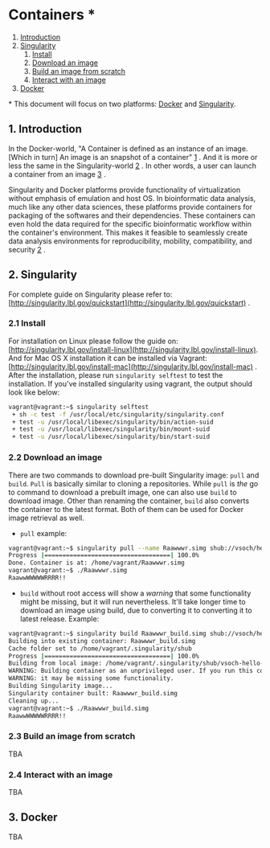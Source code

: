 # Containers *

1. [Introduction](#1-introduction)
2. [Singularity](#1-singularity)
	1. [Install](#21-install)
	1. [Download an image](#22-download)
	1. [Build an image from scratch](#23-build)
	1. [Interact with an image](#24-interact)
3. [Docker](#2-docker) 

\* This document will focus on two platforms: [Docker] and [Singularity].

## 1. Introduction

In the Docker-world, "A Container is defined as an instance of an image. \[Which in turn\] An image is an snapshot of a container" [1] . And it is more or less the same in the Singularity-world [2] . In other words, a user can launch a container from an image [3] .

Singularity and Docker platforms provide functionality of virtualization without emphasis of emulation and host OS. In bioinformatic data analysis, much like any other data sciences, these platforms provide containers for packaging of the softwares and their dependencies. These containers can even hold the data required for the specific bioinformatic workflow within the container's environment. This makes it feasible to seamlessly create data analysis environments for reproducibility, mobility, compatibility, and security [2] .

## 2. Singularity

For complete guide on Singularity please refer to: [http://singularity.lbl.gov/quickstart](http://singularity.lbl.gov/quickstart) .

### 2.1 Install

For installation on Linux please follow the guide on: [http://singularity.lbl.gov/install-linux](http://singularity.lbl.gov/install-linux). And for Mac OS X installation it can be installed via Vagrant: [http://singularity.lbl.gov/install-mac](http://singularity.lbl.gov/install-mac) . After the installation, please run ```singularity selftest``` to test the installation. If you've installed singularity using vagrant, the output should look like below:

```bash
vagrant@vagrant:~$ singularity selftest
 + sh -c test -f /usr/local/etc/singularity/singularity.conf                           (retval=0) OK
 + test -u /usr/local/libexec/singularity/bin/action-suid                              (retval=0) OK
 + test -u /usr/local/libexec/singularity/bin/mount-suid                               (retval=0) OK
 + test -u /usr/local/libexec/singularity/bin/start-suid                               (retval=0) OK
```

### 2.2 Download an image

There are two commands to download pre-built Singularity image: ```pull``` and ```build```. ```Pull``` is basically similar to cloning a repositories. While ```pull``` is *the* go to command to download a prebuilt image, one can also use ```build``` to download image. Other than renaming the container, ```build``` also converts the container to the latest format. Both of them can be used for Docker image retrieval as well.



- ```pull``` example:

```bash
vagrant@vagrant:~$ singularity pull --name Raawwwr.simg shub://vsoch/hello-world
Progress |===================================| 100.0% 
Done. Container is at: /home/vagrant/Raawwwr.simg
vagrant@vagrant:~$ ./Raawwwr.simg 
RaawwWWWWWRRRR!!
```

- ```build``` without root access will show a *warning* that some functionality might be missing, but it will run nevertheless. It'll take longer time to download an image using build, due to converting it to converting it to latest release. Example:

```bash
vagrant@vagrant:~$ singularity build Raawwwr_build.simg shub://vsoch/hello-world
Building into existing container: Raawwwr_build.simg
Cache folder set to /home/vagrant/.singularity/shub
Progress |===================================| 100.0% 
Building from local image: /home/vagrant/.singularity/shub/vsoch-hello-world-master.simg
WARNING: Building container as an unprivileged user. If you run this container as root
WARNING: it may be missing some functionality.
Building Singularity image...
Singularity container built: Raawwwr_build.simg
Cleaning up...
vagrant@vagrant:~$ ./Raawwwr_build.simg 
RaawwWWWWWRRRR!!
```

### 2.3 Build an image from scratch

TBA

### 2.4 Interact with an image

TBA

## 3. Docker

TBA


[Docker]: https://www.docker.com/
[Singularity]: http://singularity.lbl.gov/
[1]: http://paislee.io/how-to-automate-docker-deployments/
[2]: http://singularity.lbl.gov/
[3]: https://docs.docker.com/get-started/
